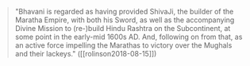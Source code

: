 > "Bhavani is regarded as having provided ShivaJi, the builder of the Maratha Empire, with both his Sword, as well as the accompanying Divine Mission to (re-)build Hindu Rashtra on the Subcontinent, at some point in the early-mid 1600s AD. And, following on from that, as an active force impelling the Marathas to victory over the Mughals and their lackeys." ([[rolinson2018-08-15]])